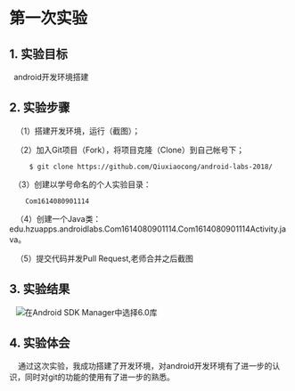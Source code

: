 # 第一次实验 

## 1. 实验目标

     android开发环境搭建

## 2. 实验步骤
      
    （1）搭建开发环境，运行（截图）；
    
    （2）加入Git项目（Fork），将项目克隆（Clone）到自己帐号下；
    
         $ git clone https://github.com/Qiuxiaocong/android-labs-2018/
         
    （3）创建以学号命名的个人实验目录：
    
        Com1614080901114
        
    （4）创建一个Java类：edu.hzuapps.androidlabs.Com1614080901114.Com1614080901114Activity.java。
    
    （5）提交代码并发Pull Request,老师合并之后截图 

## 3. 实验结果  

    ![在Android SDK Manager中选择6.0库](https://github.com/Qiuxiaocong/Qiuxiaocong/blob/master/Com1614080901114/Com1614080901114.png "配置教育网下载代理")

## 4. 实验体会

     通过这次实验，我成功搭建了开发环境，对android开发环境有了进一步的认识，同时对git的功能的使用有了进一步的熟悉。
